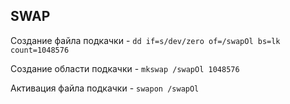 ## SWAP
Создание файла подкачки - ```dd if=s/dev/zero of=/swapOl bs=lk count=1048576```

Создание области подкачки - ```mkswap /swapOl 1048576```

Активация файла подкачки -  ```swapon /swapOl```
## 
